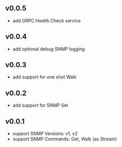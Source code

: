 ## v0.0.5
* add GRPC Health Check service

## v0.0.4
* add optional debug SNMP logging

## v0.0.3
* add support for one shot Walk

## v0.0.2
* add support for SNMP Set

## v0.0.1
* support SNMP Versions: v1, v2
* support SNMP Commands: Get, Walk (as Stream)
